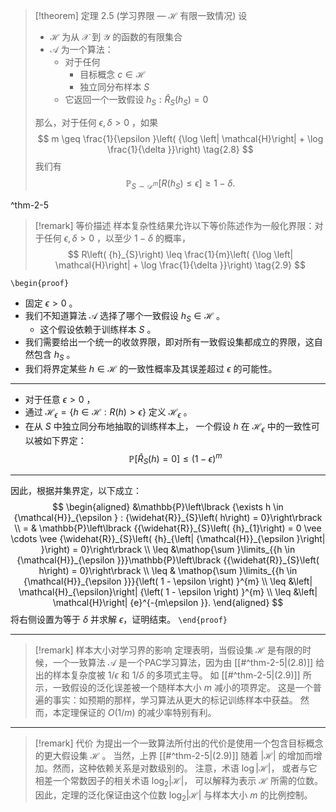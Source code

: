 
> [!theorem] 定理 2.5 (学习界限 —  $\mathcal{H}$ 有限一致情况)
> 设
> - $\mathcal{H}$ 为从 $\mathcal{X}$ 到 $\mathcal{Y}$ 的函数的有限集合
> - $\mathcal{A}$ 为一个算法：
> 	- 对于任何
> 		- 目标概念 $c \in \mathcal{H}$ 
> 		- 独立同分布样本 $S$ 
> 	- 它返回一个一致假设 ${h}_{S} : {\widehat{R}}_{S}\left( {h}_{S}\right) = 0$
> 
> 那么，对于任何 $\epsilon ,\delta > 0$ ，如果
> $$
> m \geq \frac{1}{\epsilon }\left( {\log \left| \mathcal{H}\right| + \log \frac{1}{\delta }}\right) \tag{2.8}
> $$
> 我们有
> $$
> \mathbb{P}_{S \sim \mathcal{D}^m} \left[ R(h_S) \leq \epsilon \right] \geq 1 - \delta .
> $$

^thm-2-5

> [!remark] 等价描述
> 样本复杂性结果允许以下等价陈述作为一般化界限：对于任何 $\epsilon ,\delta > 0$ ，以至少 $1 - \delta$ 的概率，
> $$
> R\left( {h}_{S}\right) \leq \frac{1}{m}\left( {\log \left| \mathcal{H}\right| + \log \frac{1}{\delta }}\right) \tag{2.9}
> $$


`\begin{proof}`
- 固定 $\epsilon > 0$ 。
- 我们不知道算法 $\mathcal{A}$ 选择了哪个一致假设 ${h}_{S} \in \mathcal{H}$ 。
	- 这个假设依赖于训练样本 $S$ 。
- 我们需要给出一个统一的收敛界限，即对所有一致假设集都成立的界限，这自然包含 ${h}_{S}$ 。
- 我们将界定某些 $h \in \mathcal{H}$ 的一致性概率及其误差超过 $\epsilon$ 的可能性。
---
- 对于任意 $\epsilon > 0$ ， 
- 通过 ${\mathcal{H}}_{\epsilon } = \{ h \in \mathcal{H} : R\left( h\right) > \epsilon \}$ 定义 ${\mathcal{H}}_{\epsilon }$ 。
- 在从 $S$ 中独立同分布地抽取的训练样本上， 一个假设 $h$ 在 ${\mathcal{H}}_{\epsilon }$ 中的一致性可以被如下界定：
$$
\mathbb{P}\left\lbrack {{\widehat{R}}_{S}\left( h\right) = 0}\right\rbrack \leq {\left( 1 - \epsilon \right) }^{m}
$$
---
因此，根据并集界定，以下成立：
$$
\begin{aligned}
&\mathbb{P}\left\lbrack {\exists h \in {\mathcal{H}}_{\epsilon } : {\widehat{R}}_{S}\left( h\right) = 0}\right\rbrack \\
= & \mathbb{P}\left\lbrack {{\widehat{R}}_{S}\left( {h}_{1}\right) = 0 \vee \cdots \vee {\widehat{R}}_{S}\left( {h}_{\left| {\mathcal{H}}_{\epsilon }\right| }\right) = 0}\right\rbrack \\
\leq &\mathop{\sum }\limits_{{h \in {\mathcal{H}}_{\epsilon }}}\mathbb{P}\left\lbrack {{\widehat{R}}_{S}\left( h\right) = 0}\right\rbrack \\
\leq & \mathop{\sum }\limits_{{h \in {\mathcal{H}}_{\epsilon }}}{\left( 1 - \epsilon \right) }^{m} \\
\leq &\left| \mathcal{H}_{\epsilon}\right| {\left( 1 - \epsilon \right) }^{m} \\
\leq &\left| \mathcal{H}\right| {e}^{-{m\epsilon }}.
\end{aligned}
$$
将右侧设置为等于 $\delta$ 并求解 $\epsilon$，证明结束。 
`\end{proof}`

---
> [!remark] 样本大小对学习界的影响
> 定理表明，当假设集 $\mathcal{H}$ 是有限的时候，一个一致算法 $\mathcal{A}$ 是一个PAC学习算法，因为由 [[#^thm-2-5|(2.8)]] 给出的样本复杂度被 $1/\epsilon$ 和 $1/\delta$ 的多项式主导。
> 如  [[#^thm-2-5|(2.9)]]  所示，一致假设的泛化误差被一个随样本大小 $m$ 减小的项界定。
> 这是一个普遍的事实：如预期的那样，学习算法从更大的标记训练样本中获益。
> 然而，本定理保证的 $O\left( {1/m}\right)$ 的减少率特别有利。

---

> [!remark] 代价
> 为提出一个一致算法所付出的代价是使用一个包含目标概念的更大假设集 $\mathcal{H}$ 。
> 当然，上界 [[#^thm-2-5|(2.9)]] 随着 $\left| \mathcal{H}\right|$ 的增加而增加。然而，这种依赖关系是对数级别的。
> 注意，术语 $\log \left| \mathcal{H}\right|$， 或者与它相差一个常数因子的相关术语 ${\log }_{2}\left| \mathcal{H}\right|$， 可以解释为表示 $\mathcal{H}$ 所需的位数。
> 因此，定理的泛化保证由这个位数 ${\log }_{2}\left| \mathcal{H}\right|$ 与样本大小 $m$ 的比例控制。

